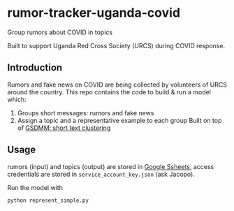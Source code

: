 # rumor-tracker-uganda-covid
Group rumors about COVID in topics

Built to support Uganda Red Cross Society (URCS) during COVID response. 

## Introduction
Rumors and fake news on COVID are being collected by volunteers of URCS around the country. This repo contains the code to build & run a model which:
1. Groups short messages: rumors and fake news
2. Assign a topic and a representative example to each group
Built on top of [GSDMM: short text clustering](https://github.com/rwalk/gsdmm)

## Usage
rumors (input) and topics (output) are stored in [Google Ssheets](https://docs.google.com/spreadsheets/d/18PwsExSVerYzTxGxarLwyGkKIVT2QJCobCnoeLYXwjM/edit#gid=0), access credentials are stored in `service_account_key.json` (ask Jacopo).

Run the model with
```
python represent_simple.py
```
